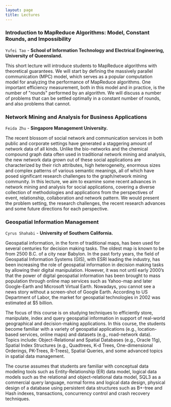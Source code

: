 ```yaml
---
layout: page
title: Lectures
---
```



### Introduction to MapReduce Algorithms: Model, Constant Rounds, and Impossibility


`Yufei Tao` - **School of Information Technology and Electrical Engineering, University of Queensland.**

This short lecture will introduce students to MapReduce algorithms with theoretical guarantees. We will start by defining the massively parallel communication (MPC) model, which serves as a popular computation model for analyzing the performance of MapReduce algorithms. One important efficiency measurement, both in this model and in practice, is the number of "rounds" performed by an algorithm. We will discuss a number of problems that can be settled optimally in a constant number of rounds, and also problems that cannot.


### Network Mining and Analysis for Business Applications


`Feida Zhu` - **Singapore Management University.**

The recent blossom of social network and communication services in both public and corporate settings have generated a staggering amount of network data of all kinds. Unlike the bio-networks and the chemical compound graph data often used in traditional network mining and analysis, the new network data grown out of these social applications are characterized by their rich attributes, high heterogeneity, enormous sizes and complex patterns of various semantic meanings, all of which have posed significant research challenges to the graph/network mining community. In this lecture, we aim to examine some recent advances in network mining and analysis for social applications, covering a diverse collection of methodologies and applications from the perspectives of event, relationship, collaboration and network pattern. We would present the problem setting, the research challenges, the recent research advances and some future directions for each perspective.


### Geospatial Information Management


`Cyrus Shahabi` - **University of Southern California.**

Geospatial information, in the form of traditional maps, has been used for several centuries for decision making tasks. The oldest map is known to be from 2500 B.C. of a city near Babylon. In the past forty years, the field of Geospatial Information Systems (GIS), with ESRI leading the industry, has been increasing the role of geospatial information in decision making tasks by allowing their digital manipulation. However, it was not until early 2000’s that the power of digital geospatial information has been brought to mass population through online map services such as Yahoo-map and later Google-Earth and Microsoft Virtual Earth. Nowadays, you cannot see a news story without a screen-shot of Google Earth. According to US Department of Labor, the market for geospatial technologies in 2002 was estimated at $5 billion.

The focus of this course is on studying techniques to efficiently store, manipulate, index and query geospatial information in support of real-world geographical and decision-making applications. In this course, the students become familiar with a variety of geospatial applications (e.g., location-based services, online maps) and datasets (e.g., road-network data). Topics include: Object-Relational and Spatial Databases (e.g., Oracle 11g), Spatial Index Structures (e.g., Quadtrees, K-d Trees, One-dimensional Orderings, PK-Trees, R-Trees), Spatial Queries, and some advanced topics in spatial data management.

The course assumes that students are familiar with conceptual data modeling tools such as Entity-Relationship (ER) data model, logical data models such as the relational and object-relational data model, SQL3 as a commercial query language, normal forms and logical data design, physical design of a database using persistent data structures such as B+-tree and Hash indexes, transactions, concurrency control and crash recovery techniques.

